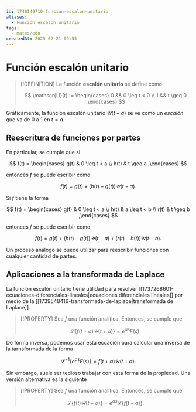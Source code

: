 ```yaml
---
id: 1740149710-funcion-escalon-unitario
aliases:
  - Función escalón unitario
tags:
  - mates/edo
createdAt: 2025-02-21 09:55
---
```


# Función escalón unitario

> [!DEFINITION]
> La función **escalón unitario** se define como
>
> $$
> \mathscr{U}(t) := \begin{cases}
> 0 && 0 \leq t < 0 \\
> 1 && t \geq 0
> .\end{cases}
> $$

Gráficamente,  la función escalón unitario $\mathscr{U}(t - a)$ se ve como un *escalón* que va de $0$ a $1$ en $t = a$.

## Reescritura de funciones por partes

En particular, se cumple que si

$$
f(t) = \begin{cases}
  g(t) & 0 \leq t < a \\
  h(t) & t \geq a
,\end{cases}
$$

entonces $f$ se puede escribir como

$$
f(t) = g(t) + (h(t) - g(t))\mathscr{U}(t - a)
.$$

Si $f$ tiene la forma

$$
f(t) = \begin{cases}
  g(t) & 0 \leq t < a \\
  h(t) & a \leq t < b \\
  r(t) & t \geq b
,\end{cases}
$$

entonces $f$ se puede escribir como

$$
f(t) = g(t) + (h(t) - g(t)) \mathscr{U}(t - a) + (r(t) - h(t))\mathscr{U}(t - b)
.$$

Un proceso análogo se puede utilizar para reescribir funciones con cualquier cantidad de partes.

## Aplicaciones a la transformada de Laplace

La función escalón unitario tiene utilidad para resolver [[1737268601-ecuaciones-diferenciales-lineales|ecuaciones diferenciales lineales]] por medio de la [[1739548416-transformada-de-laplace|transformada de Laplace]].

> [!PROPERTY]
> Sea $f$ una función analítica. Entonces, se cumple que
>
> $$
> \mathcal{L}\{f(t + \alpha)\mathscr{U}(t + \alpha)\} = e^{\alpha s} F(s)
> .$$

De forma inversa, podemos usar esta ecuación para calcular una inversa de la tarnsformada de la forma

$$
\mathcal{L}^{-1}\{e^{\alpha s}F(s)\} = f(t + \alpha) \mathscr{U}(t + \alpha)
.$$

Sin embargo, suele ser tedioso trabajar con esta forma de la propiedad. Una versión alternativa es la siguiente

> [!PROPERTY]
> Sea $f$ una función analítica. Entonces, se cumple que
>
> $$
> \mathcal{L}\{f(t)\mathscr{U}(t + \alpha)\} = e^{\alpha s} \mathcal{L}\{f(t - a)\}
> .$$
